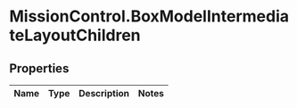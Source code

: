 # MissionControl.BoxModelIntermediateLayoutChildren

## Properties
Name | Type | Description | Notes
------------ | ------------- | ------------- | -------------
